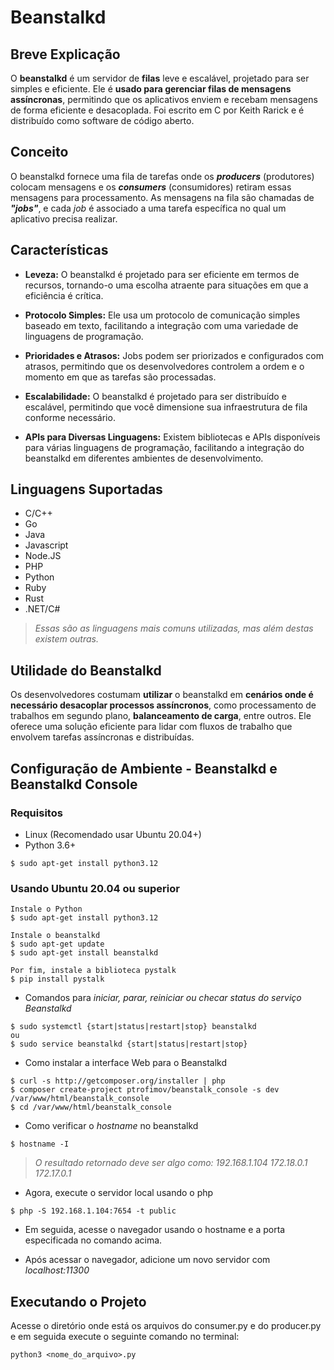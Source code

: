 # Beanstalkd

## Breve Explicação

O **beanstalkd** é um servidor de **filas** leve e escalável, projetado para ser simples e eficiente. Ele é **usado para gerenciar filas de mensagens assíncronas**, permitindo que os aplicativos enviem e recebam mensagens de forma eficiente e desacoplada. Foi escrito em C por Keith Rarick e é distribuído como software de código aberto.

## Conceito

O beanstalkd fornece uma fila de tarefas onde os **_producers_** (produtores) colocam mensagens e os **_consumers_** (consumidores) retiram essas mensagens para processamento. As mensagens na fila são chamadas de **_"jobs"_**, e cada _job_ é associado a uma tarefa específica no qual um aplicativo precisa realizar.

## Características

- **Leveza:** O beanstalkd é projetado para ser eficiente em termos de recursos, tornando-o uma escolha atraente para situações em que a eficiência é crítica.

- **Protocolo Simples:** Ele usa um protocolo de comunicação simples baseado em texto, facilitando a integração com uma variedade de linguagens de programação.

- **Prioridades e Atrasos:** Jobs podem ser priorizados e configurados com atrasos, permitindo que os desenvolvedores controlem a ordem e o momento em que as tarefas são processadas.

- **Escalabilidade:** O beanstalkd é projetado para ser distribuído e escalável, permitindo que você dimensione sua infraestrutura de fila conforme necessário.

- **APIs para Diversas Linguagens:** Existem bibliotecas e APIs disponíveis para várias linguagens de programação, facilitando a integração do beanstalkd em diferentes ambientes de desenvolvimento.

## Linguagens Suportadas

- C/C++
- Go
- Java
- Javascript
- Node.JS
- PHP
- Python
- Ruby
- Rust
- .NET/C#

> _Essas são as linguagens mais comuns utilizadas, mas além destas existem outras._

## Utilidade do Beanstalkd

Os desenvolvedores costumam **utilizar** o beanstalkd em **cenários onde é necessário desacoplar processos assíncronos**, como processamento de trabalhos em segundo plano, **balanceamento de carga**, entre outros. Ele oferece uma solução eficiente para lidar com fluxos de trabalho que envolvem tarefas assíncronas e distribuídas.

## Configuração de Ambiente - Beanstalkd e Beanstalkd Console

### Requisitos

- Linux (Recomendado usar Ubuntu 20.04+)
- Python 3.6+

```
$ sudo apt-get install python3.12
```

### Usando Ubuntu 20.04 ou superior

```
Instale o Python
$ sudo apt-get install python3.12

Instale o beanstalkd
$ sudo apt-get update
$ sudo apt-get install beanstalkd

Por fim, instale a biblioteca pystalk
$ pip install pystalk
```

- Comandos para _iniciar, parar, reiniciar ou checar status do serviço Beanstalkd_

```
$ sudo systemctl {start|status|restart|stop} beanstalkd
ou
$ sudo service beanstalkd {start|status|restart|stop}
```

- Como instalar a interface Web para o Beanstalkd

```
$ curl -s http://getcomposer.org/installer | php
$ composer create-project ptrofimov/beanstalk_console -s dev /var/www/html/beanstalk_console
$ cd /var/www/html/beanstalk_console
```

- Como verificar o _hostname_ no beanstalkd

```
$ hostname -I
```

> _O resultado retornado deve ser algo como: 192.168.1.104 172.18.0.1 172.17.0.1_

- Agora, execute o servidor local usando o php

```
$ php -S 192.168.1.104:7654 -t public
```

- Em seguida, acesse o navegador usando o hostname e a porta especificada no comando acima.

- Após acessar o navegador, adicione um novo servidor com _localhost:11300_

## Executando o Projeto

Acesse o diretório onde está os arquivos do consumer.py e do producer.py e em seguida execute o seguinte comando no terminal:

```
python3 <nome_do_arquivo>.py
```
